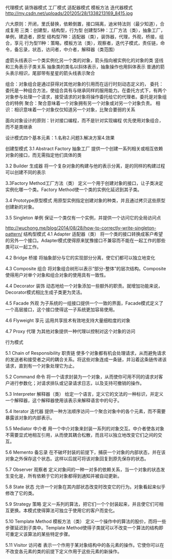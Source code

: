 代理模式
装饰器模式
工厂模式
适配器模式
模板方法
迭代器模式
http://my.csdn.net/uploads/201205/28/1338213169_8415.jpg

六大原则：开闭，里氏替换，依赖倒置，接口隔离，迪米特法则（最少知道），合成复用
三类：创建型，结构型，行为型
创建型5种：工厂方法（类），抽象工厂，单例，建造者，原型
结构型7种：适配器（类），装饰器，代理，外观，桥接，组合，享元
行为型11种：策略，模板方法（类），观察者，迭代子模式，责任链，命令，备忘录，状态，访问者，中介者，解释器（类范围）

虚箭头线表示一个类实例化另一个类的对象，箭头指向被实例化的对象的类
竖线和三角表示子类关系
抽象类的类名以斜体表示，抽象操作也用斜体表示
普通的箭头表示相识，尾部带有星星的箭头线表示聚合

组合：对象组合是通过获得对其他对象的引用而在运行时刻动态定义的，
委托：委托是一种组合方法，使组合具有与继承同样的服用能力。在委托方式下，有两个对象参与处理一个请求，接受请求的对象将操作委托给它的代理者。委托是对象组合的特例
聚合：聚合意味着一个对象拥有另一个对象或对另一个对象负责。
相识：相识意味着一个对象仅仅知道另一个对象，比聚合要弱的关系


面向对象设计的原则：针对接口编程，而不是针对实现编程
优先使用对象组合，而不是类继承

设计模式四个基本元素：1.名称2.问题3.解决方案4.效果

创建型模式
3.1 Abstract Factory 抽象工厂
提供一个创建一系列相关或相互依赖对象的接口，而无需指定他们具体的类

3.2 Builder 生成器
将一个复杂对象的构建与他的表示分离，是的同样的构建过程可以创建不同的表示

3.3Factory Method工厂方法（类）
定义一个用于创建对象的接口，让子类决定实例化哪一个类。Factory Method使一个类的实例化延迟到其子类。

3.4 Prototype原型模式
用原型实例指定创建对象的种类，并且通过拷贝这些原型创建新的对象。

3.5 Singleton 单例
保证一个类仅有一个实例，并提供一个访问它的全局访问点

http://wuchong.me/blog/2014/08/28/how-to-correctly-write-singleton-pattern/
结构型模式
4.1 Adapter 适配器（类）
将一个类的接口转换成客户希望的另外一个接口。Adapter模式使得原来犹豫接口不兼容而不能在一起工作的那些类可以一起工作。

4.2 Bridge 桥接
将抽象部分与它的实现部分分离，使它们都可以独立地变化

4.3 Composite 组合
将对象组合树形以表示“部分-整体”的层次结构。Composite使得用户对单个对象和组合对象的使用具有一致性。

4.4 Decorator 装饰
动态地给一个对象添加一些额外的职责。就增加功能来说，Decorator模式相比生成子类更为灵活。

4.5 Facade 外观
为子系统的一组接口提供一个一致的界面，Facade模式定义了一个高层接口，这个接口使得这一子系统更加容易使用。

4.6 Flyweight 享元
运用共享技术有效地支持大量细粒度的对象


4.7 Proxy 代理
为其他对象提供一种代理以控制对这个对象的访问

行为模式

5.1 Chain of Responsibility 职责链
使多个对象都有机会处理请求，从而避免请求的发送者和接受者之间的耦合关系。将这些对象连成一条链，并沿着这条链传递该请求，直到有一个对象处理它为止。


5.2 Command 命令
将一个请求封装为一个对象，从而使你可用不同的请求对客户进行参数化；对请求排队或记录请求日志，以及支持可撤销的操作。

5.3 Interpreter 解释器（类）
给定一个语言，定义它的文法的一种标识，并定义一个解释器，这个解释器使用该表示来解释语言中的句子。

5.4 Iterator 迭代器
提供一种方法顺序访问一个聚合对象中的各个元素，而不需要暴露该对象的内部表示。


5.5 Mediator 中介者
用一个中介对象来封装一系列的对象交互。中介者使各对象不需要显式地相互引用，从而使其耦合松散，而且可以独立地改变它们之间的交互。


5.6 Memento 备忘录
在不破坏封装的前提下，捕获一个对象的内部状态，并在该对象之外保存这个状态。这样以后就可将该对象回复到原先保存的状态。

5.7 Observer 观察者
定义对象间的一种一对多的依赖关系，当一个对象的状态发生变化是，所有依赖于它的对象都得到通知并被自动更新。

5.8 State 状态
允许一个对象在其内部状态改变时改变它的行为。对象看起来似乎修改了它的类。


5.9 Strategy 策略
定义一系列的算法，把它们一个个封装起来，并且使它们可相互更换。本模式使得算法可独立于使用它的客户而变化。


5.10 Template Method 模板方法（类）
定义一个操作中的算法的股价，而将一些步骤延迟到子类中。Template Method使得子类就可以不改变一个算法的结构即可重定义该算法的某些特定步骤。


5.11 Visitor 访问者
表示一个作用于某对象结构中的各元素的操作。它使你可以在不改变各元素的类的前提下定义作用于这些元素的新操作。


